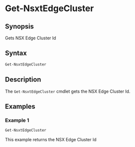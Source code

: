 # Get-NsxtEdgeCluster

## Synopsis

Gets NSX Edge Cluster Id

## Syntax

```powershell
Get-NsxtEdgeCluster
```

## Description

The `Get-NsxtEdgeCluster` cmdlet gets the NSX Edge Cluster Id.

## Examples

### Example 1

```powershell
Get-NsxtEdgeCluster
```

This example returns the NSX Edge Cluster Id
